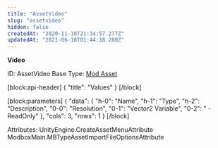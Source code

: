 ```yaml
---
title: "AssetVideo"
slug: "assetvideo"
hidden: false
createdAt: "2020-11-10T21:34:57.277Z"
updatedAt: "2021-06-18T01:44:18.280Z"
---
```

**Video**


ID: AssetVideo
Base Type: [Mod Asset](doc:modasset)

[block:api-header]
{
  "title": "Values"
}
[/block]

[block:parameters]
{
  "data": {
    "h-0": "Name",
    "h-1": "Type",
    "h-2": "Description",
    "0-0": "Resolution",
    "0-1": "Vector2 Variable",
    "0-2": " - ReadOnly"
  },
  "cols": 3,
  "rows": 1
}
[/block]


Attributes:
UnityEngine.CreateAssetMenuAttribute
ModboxMain.MBTypeAssetImportFileOptionsAttribute